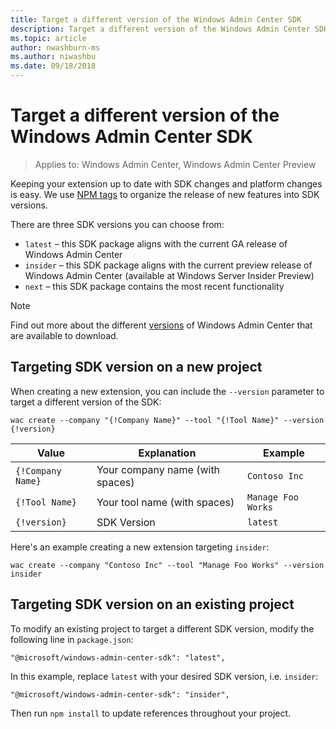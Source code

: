 ```yaml
---
title: Target a different version of the Windows Admin Center SDK
description: Target a different version of the Windows Admin Center SDK (Project Honolulu)
ms.topic: article
author: nwashburn-ms
ms.author: niwashbu
ms.date: 09/18/2018
---
```


# Target a different version of the Windows Admin Center SDK

>Applies to: Windows Admin Center, Windows Admin Center Preview

Keeping your extension up to date with SDK changes and platform changes is easy.  We use [NPM tags](https://www.npmjs.com/package/@microsoft/windows-admin-center-sdk) to organize the release of new features into SDK versions.

There are three SDK versions you can choose from:

* ```latest``` – this SDK package aligns with the current GA release of Windows Admin Center
* ```insider``` –  this SDK package aligns with the current preview release of Windows Admin Center (available at Windows Server Insider Preview)
* ```next``` – this SDK package contains the most recent functionality

> [!NOTE]
> Find out more about the different [versions](../overview.md) of Windows Admin Center that are available to download.

## Targeting SDK version on a new project

When creating a new extension, you can include the ```--version``` parameter to target a different version of the SDK:

```
wac create --company "{!Company Name}" --tool "{!Tool Name}" --version {!version}
```

| Value | Explanation | Example |
| ----- | ----------- | ------- |
| ```{!Company Name}``` | Your company name (with spaces) | ```Contoso Inc``` |
| ```{!Tool Name}``` | Your tool name (with spaces) | ```Manage Foo Works``` |
| ```{!version}``` | SDK Version | ```latest``` |

Here's an example creating a new extension targeting ```insider```:

```
wac create --company "Contoso Inc" --tool "Manage Foo Works" --version insider
```

## Targeting SDK version on an existing project

To modify an existing project to target a different SDK version, modify the following line in ```package.json```:

```
"@microsoft/windows-admin-center-sdk": "latest",
```
In this example, replace ```latest``` with your desired SDK version, i.e. ```insider```:

```
"@microsoft/windows-admin-center-sdk": "insider",
```

Then run ```npm install``` to update references throughout your project.
